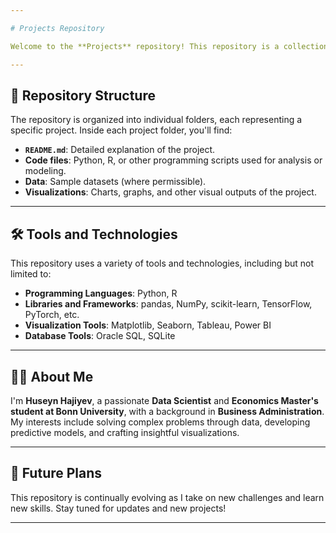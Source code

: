 ```yaml
---

# Projects Repository

Welcome to the **Projects** repository! This repository is a collection of projects I have worked on, showcasing my skills in **data analysis**, **data science**, and **machine learning**. Each project reflects my journey of learning and solving real-world problems through data.

---
```


## 📂 Repository Structure

The repository is organized into individual folders, each representing a specific project. Inside each project folder, you'll find:

- **`README.md`**: Detailed explanation of the project.
- **Code files**: Python, R, or other programming scripts used for analysis or modeling.
- **Data**: Sample datasets (where permissible).
- **Visualizations**: Charts, graphs, and other visual outputs of the project.

---

## 🛠️ Tools and Technologies

This repository uses a variety of tools and technologies, including but not limited to:

- **Programming Languages**: Python, R
- **Libraries and Frameworks**: pandas, NumPy, scikit-learn, TensorFlow, PyTorch, etc.
- **Visualization Tools**: Matplotlib, Seaborn, Tableau, Power BI
- **Database Tools**: Oracle SQL, SQLite

---

## 👨‍💻 About Me

I'm **Huseyn Hajiyev**, a passionate **Data Scientist** and **Economics Master's student at Bonn University**, with a background in **Business Administration**. My interests include solving complex problems through data, developing predictive models, and crafting insightful visualizations.

---

## 🎯 Future Plans

This repository is continually evolving as I take on new challenges and learn new skills. Stay tuned for updates and new projects!

---
